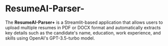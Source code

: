 # ResumeAI-Parser-
The **ResumeAI-Parser+** is a Streamlit-based application that allows users to upload multiple resumes in PDF or DOCX format and automatically extracts key details such as the candidate's name, education, work experience, and skills using OpenAI's GPT-3.5-turbo model. 
